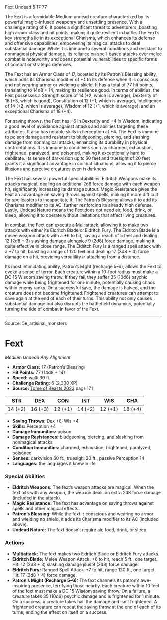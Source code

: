 <MonsterName/>Fext</MonsterName>
<CreatureType/>Undead</CreatureType>
<CR/>6</CR>
<AC/>17</AC>
<HP/>77</HP>
<summary>The Fext is a formidable Medium undead creature characterized by its powerful magic-infused weaponry and unsettling presence. With a challenge rating of 6, it poses a significant threat to adventurers, boasting high armor class and hit points, making it quite resilient in battle. The Fext’s key strengths lie in its exceptional Charisma, which enhances its defense and offensive capabilities, empowering its magical attacks to deal substantial damage. While it is immune to several conditions and resistant to nonmagical physical damage, its reliance on spell-based attacks over melee combat is noteworthy and opens potential vulnerabilities to specific forms of combat or strategic defenses.</summary>

<detail>

The Fext has an Armor Class of 17, boosted by its Patron’s Blessing ability, which adds its Charisma modifier of +4 to its defense when it is conscious and not wearing armor or wielding a shield. It has a total of 77 hit points, translating to 14d8 + 14, making its resilience good. In terms of abilities, the Fext possesses a Strength score of 14 (+2, which is average), Dexterity of 16 (+3, which is good), Constitution of 12 (+1, which is average), Intelligence of 14 (+2, which is average), Wisdom of 12 (+1, which is average), and an exceptional Charisma of 18 (+4).

For saving throws, the Fext has +6 in Dexterity and +4 in Wisdom, indicating a good level of avoidance against attacks and abilities targeting these attributes. It also has notable skills in Perception at +4. The Fext is immune to poison damage and resistant to bludgeoning, piercing, and slashing damage from nonmagical attacks, enhancing its durability in physical confrontations. It is immune to conditions such as charmed, exhaustion, frightened, paralyzed, and poisoned, making it exceptionally hard to debilitate. Its sense of darkvision up to 60 feet and truesight of 20 feet grants it a significant advantage in combat situations, allowing it to pierce illusions and perceive creatures even in darkness.

The Fext has several powerful special abilities. Eldritch Weapons make its attacks magical, dealing an additional 2d8 force damage with each weapon hit, significantly increasing its damage output. Magic Resistance gives the Fext an advantage on saving throws against spells, making it more difficult for spellcasters to incapacitate it. The Patron’s Blessing allows it to add its Charisma modifier to its AC, further reinforcing its already high defense. Lastly, Undead Nature means the Fext does not need air, food, drink, or sleep, allowing it to operate without limitations that affect living creatures.

In combat, the Fext can execute a Multiattack, allowing it to make two attacks with either its Eldritch Blade or Eldritch Fury. The Eldritch Blade is a melee weapon attack with a +6 to hit, having a reach of 5 feet and dealing 12 (2d8 + 3) slashing damage alongside 9 (2d8) force damage, making it quite effective in close range. The Eldritch Fury is a ranged spell attack with a +7 to hit, boasting a range of 120 feet and dealing 17 (3d8 + 4) force damage on a hit, providing versatility in attacking from a distance.

Its most intimidating ability, Patron’s Might (recharge 5–6), allows the Fext to evoke a sense of terror. Each creature within a 10-foot radius must make a DC 15 Wisdom saving throw. If they fail, they suffer 35 (10d6) psychic damage while being frightened for one minute, potentially causing chaos within enemy ranks. On a successful save, the damage is halved, and the creature does not become frightened. Frightened creatures can attempt to save again at the end of each of their turns. This ability not only causes substantial damage but also disrupts the battlefield dynamics, potentially turning the tide of combat in favor of the Fext.</detail>



---

Source: 5e_artisinal_monsters

# Fext

*Medium* *Undead* *Any Alignment*

- **Armor Class:** 17 (Patron’s Blessing)
- **Hit Points:** 77 (14d8 + 14)
- **Speed:** walk 30 ft.
- **Challenge Rating:** 6 (2,300 XP)
- **Source:** [Tome of Beasts 2023](https://koboldpress.com/kpstore/product/tome-of-beasts-1-2023-edition/) page 171

| STR | DEX | CON | INT | WIS | CHA |
| --- | --- | --- | --- | --- | --- |
| 14 (+2) | 16 (+3) | 12 (+1) | 14 (+2) | 12 (+1) | 18 (+4) |

- **Saving Throws**: Dex +6, Wis +4
- **Skills:** Perception +4
- **Damage Immunities:** poison
- **Damage Resistances:** bludgeoning, piercing, and slashing from nonmagical attacks
- **Condition Immunities:** charmed, exhaustion, frightened, paralyzed, poisoned
- **Senses:** darkvision 60 ft., truesight 20 ft., passive Perception 14
- **Languages:** the languages it knew in life

### Special Abilities

- **Eldritch Weapons:** The fext’s weapon attacks are magical. When the fext hits with any weapon, the weapon deals an extra 2d8 force damage (included in the attack).
- **Magic Resistance:** The fext has advantage on saving throws against spells and other magical effects.
- **Patron’s Blessing:** While the fext is conscious and wearing no armor and wielding no shield, it adds its Charisma modifier to its AC (included above).
- **Undead Nature:** The fext doesn’t require air, food, drink, or sleep.

### Actions

- **Multiattack:** The fext makes two Eldritch Blade or Eldritch Fury attacks.
- **Eldritch Blade:** Melee Weapon Attack: +6 to hit, reach 5 ft., one target. Hit: 12 (2d8 + 3) slashing damage plus 9 (2d8) force damage.
- **Eldritch Fury:** Ranged Spell Attack: +7 to hit, range 120 ft., one target. Hit: 17 (3d8 + 4) force damage.
- **Patron’s Might (Recharge 5–6):** The fext channels its patron’s awe-inspiring presence, terrifying those nearby. Each creature within 10 feet of the fext must make a DC 15 Wisdom saving throw. On a failure, a creature takes 35 (10d6) psychic damage and is frightened for 1 minute. On a success, a creature takes half the damage and isn’t frightened. A frightened creature can repeat the saving throw at the end of each of its turns, ending the effect on itself on a success.


